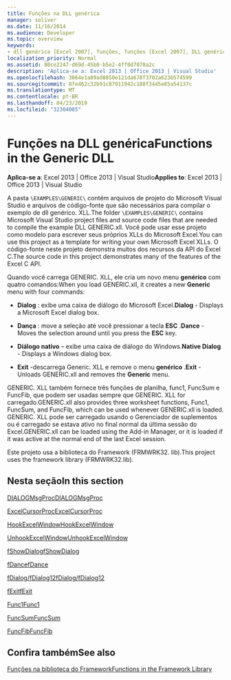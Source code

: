 ```yaml
---
title: Funções na DLL genérica
manager: soliver
ms.date: 11/16/2014
ms.audience: Developer
ms.topic: overview
keywords:
- dll genérica [Excel 2007], funções, funções [Excel 2007], DLL genérica
localization_priority: Normal
ms.assetid: 80ce2247-d69d-45b0-b5e2-4ff0d7078a2c
description: 'Aplica-se a: Excel 2013 | Office 2013 | Visual Studio'
ms.openlocfilehash: 3064e1a09ad8850e121da678f3702a6236574599
ms.sourcegitcommit: 8fe462c32b91c87911942c188f3445e85a54137c
ms.translationtype: MT
ms.contentlocale: pt-BR
ms.lasthandoff: 04/23/2019
ms.locfileid: "32304085"
---
```

# <a name="functions-in-the-generic-dll"></a><span data-ttu-id="32b7b-104">Funções na DLL genérica</span><span class="sxs-lookup"><span data-stu-id="32b7b-104">Functions in the Generic DLL</span></span>

 <span data-ttu-id="32b7b-105">**Aplica-se a**: Excel 2013 | Office 2013 | Visual Studio</span><span class="sxs-lookup"><span data-stu-id="32b7b-105">**Applies to**: Excel 2013 | Office 2013 | Visual Studio</span></span> 
  
<span data-ttu-id="32b7b-106">A pasta `\EXAMPLES\GENERIC\` contém arquivos de projeto do Microsoft Visual Studio e arquivos de código-fonte que são necessários para compilar o exemplo de dll genérico. XLL.</span><span class="sxs-lookup"><span data-stu-id="32b7b-106">The folder  `\EXAMPLES\GENERIC\` contains Microsoft Visual Studio project files and source code files that are needed to compile the example DLL GENERIC.xll.</span></span> <span data-ttu-id="32b7b-107">Você pode usar esse projeto como modelo para escrever seus próprios XLLs do Microsoft Excel.</span><span class="sxs-lookup"><span data-stu-id="32b7b-107">You can use this project as a template for writing your own Microsoft Excel XLLs.</span></span> <span data-ttu-id="32b7b-108">O código-fonte neste projeto demonstra muitos dos recursos da API do Excel C.</span><span class="sxs-lookup"><span data-stu-id="32b7b-108">The source code in this project demonstrates many of the features of the Excel C API.</span></span> 
  
<span data-ttu-id="32b7b-109">Quando você carrega GENERIC. XLL, ele cria um novo menu **genérico** com quatro comandos:</span><span class="sxs-lookup"><span data-stu-id="32b7b-109">When you load GENERIC.xll, it creates a new **Generic** menu with four commands:</span></span> 
  
- <span data-ttu-id="32b7b-110">**Dialog** : exibe uma caixa de diálogo do Microsoft Excel.</span><span class="sxs-lookup"><span data-stu-id="32b7b-110">**Dialog** - Displays a Microsoft Excel dialog box.</span></span> 
    
- <span data-ttu-id="32b7b-111">**Dança** : move a seleção até você pressionar a tecla **ESC** .</span><span class="sxs-lookup"><span data-stu-id="32b7b-111">**Dance** - Moves the selection around until you press the **ESC** key.</span></span> 
    
- <span data-ttu-id="32b7b-112">**Diálogo nativo** – exibe uma caixa de diálogo do Windows.</span><span class="sxs-lookup"><span data-stu-id="32b7b-112">**Native Dialog** - Displays a Windows dialog box.</span></span> 
    
- <span data-ttu-id="32b7b-113">**Exit** -descarrega Generic. XLL e remove o menu **genérico** .</span><span class="sxs-lookup"><span data-stu-id="32b7b-113">**Exit** - Unloads GENERIC.xll and removes the **Generic** menu.</span></span> 
    
<span data-ttu-id="32b7b-114">GENERIC. XLL também fornece três funções de planilha, func1, FuncSum e FuncFib, que podem ser usadas sempre que GENERIC. XLL for carregado.</span><span class="sxs-lookup"><span data-stu-id="32b7b-114">GENERIC.xll also provides three worksheet functions, Func1, FuncSum, and FuncFib, which can be used whenever GENERIC.xll is loaded.</span></span> <span data-ttu-id="32b7b-115">GENERIC. XLL pode ser carregado usando o Gerenciador de suplementos ou é carregado se estava ativo no final normal da última sessão do Excel.</span><span class="sxs-lookup"><span data-stu-id="32b7b-115">GENERIC.xll can be loaded using the Add-in Manager, or it is loaded if it was active at the normal end of the last Excel session.</span></span>
  
<span data-ttu-id="32b7b-116">Este projeto usa a biblioteca do Framework (FRMWRK32. lib).</span><span class="sxs-lookup"><span data-stu-id="32b7b-116">This project uses the framework library (FRMWRK32.lib).</span></span>
  
## <a name="in-this-section"></a><span data-ttu-id="32b7b-117">Nesta seção</span><span class="sxs-lookup"><span data-stu-id="32b7b-117">In this section</span></span>

[<span data-ttu-id="32b7b-118">DIALOGMsgProc</span><span class="sxs-lookup"><span data-stu-id="32b7b-118">DIALOGMsgProc</span></span>](dialogmsgproc.md)
  
[<span data-ttu-id="32b7b-119">ExcelCursorProc</span><span class="sxs-lookup"><span data-stu-id="32b7b-119">ExcelCursorProc</span></span>](excelcursorproc.md)
  
[<span data-ttu-id="32b7b-120">HookExcelWindow</span><span class="sxs-lookup"><span data-stu-id="32b7b-120">HookExcelWindow</span></span>](hookexcelwindow.md)
  
[<span data-ttu-id="32b7b-121">UnhookExcelWindow</span><span class="sxs-lookup"><span data-stu-id="32b7b-121">UnhookExcelWindow</span></span>](unhookexcelwindow.md)
  
[<span data-ttu-id="32b7b-122">fShowDialog</span><span class="sxs-lookup"><span data-stu-id="32b7b-122">fShowDialog</span></span>](fshowdialog.md)
  
[<span data-ttu-id="32b7b-123">fDance</span><span class="sxs-lookup"><span data-stu-id="32b7b-123">fDance</span></span>](fdance.md)
  
[<span data-ttu-id="32b7b-124">fDialog/fDialog12</span><span class="sxs-lookup"><span data-stu-id="32b7b-124">fDialog/fDialog12</span></span>](fdialog-fdialog12.md)
  
[<span data-ttu-id="32b7b-125">fExit</span><span class="sxs-lookup"><span data-stu-id="32b7b-125">fExit</span></span>](fexit.md)
  
[<span data-ttu-id="32b7b-126">Func1</span><span class="sxs-lookup"><span data-stu-id="32b7b-126">Func1</span></span>](func1.md)
  
[<span data-ttu-id="32b7b-127">FuncSum</span><span class="sxs-lookup"><span data-stu-id="32b7b-127">FuncSum</span></span>](funcsum.md)
  
[<span data-ttu-id="32b7b-128">FuncFib</span><span class="sxs-lookup"><span data-stu-id="32b7b-128">FuncFib</span></span>](funcfib.md)
  
## <a name="see-also"></a><span data-ttu-id="32b7b-129">Confira também</span><span class="sxs-lookup"><span data-stu-id="32b7b-129">See also</span></span>



[<span data-ttu-id="32b7b-130">Funções na biblioteca do Framework</span><span class="sxs-lookup"><span data-stu-id="32b7b-130">Functions in the Framework Library</span></span>](functions-in-the-framework-library.md)

